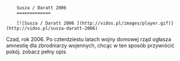 
        Susza / Daratt 2006 
        =============
        
        [![Susza / Daratt 2006 ](http://vidos.pl/images/player.gif)](http://vidos.pl/susza-daratt-2006)
        
        
 Czad, rok 2006. Po czterdziestu latach wojny domowej rząd ogłasza amnestię dla zbrodniarzy wojennych, chcąc w ten sposób przywrócić pokój. zobacz pełny opis
    